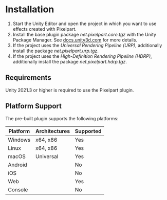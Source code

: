 # Installation

1. Start the Unity Editor and open the project in which you want to use effects created with Pixelpart.
2. Install the base plugin package *net.pixelpart.core.tgz* with the Unity Package Manager. See [docs.unity3d.com](https://docs.unity3d.com/Manual/upm-ui-tarball.html) for more details.
3. If the project uses the *Universal Rendering Pipeline (URP)*, additionally install the package *net.pixelpart.urp.tgz*.
4. If the project uses the *High-Definition Rendering Pipeline (HDRP)*, additionally install the package *net.pixelpart.hdrp.tgz*.

## Requirements

Unity 2021.3 or higher is required to use the Pixelpart plugin.

## Platform Support

The pre-built plugin supports the following platforms:

Platform | Architectures | Supported
-------- | ------------- | ---------
Windows | x64, x86 | Yes
Linux | x64, x86 | Yes
macOS | Universal | Yes
Android |  | No
iOS |  | No
Web |  | Yes
Console | | No
